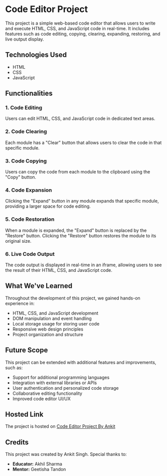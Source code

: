 # Code Editor Project

This project is a simple web-based code editor that allows users to write and execute HTML, CSS, and JavaScript code in real-time. It includes features such as code editing, copying, clearing, expanding, restoring, and live output display.

## Technologies Used

- HTML
- CSS
- JavaScript

## Functionalities

### 1. Code Editing

Users can edit HTML, CSS, and JavaScript code in dedicated text areas.

### 2. Code Clearing

Each module has a "Clear" button that allows users to clear the code in that specific module.

### 3. Code Copying

Users can copy the code from each module to the clipboard using the "Copy" button.

### 4. Code Expansion

Clicking the "Expand" button in any module expands that specific module, providing a larger space for code editing.

### 5. Code Restoration

When a module is expanded, the "Expand" button is replaced by the "Restore" button. Clicking the "Restore" button restores the module to its original size.

### 6. Live Code Output

The code output is displayed in real-time in an iframe, allowing users to see the result of their HTML, CSS, and JavaScript code.

## What We've Learned

Throughout the development of this project, we gained hands-on experience in:

- HTML, CSS, and JavaScript development
- DOM manipulation and event handling
- Local storage usage for storing user code
- Responsive web design principles
- Project organization and structure

## Future Scope

This project can be extended with additional features and improvements, such as:

- Support for additional programming languages
- Integration with external libraries or APIs
- User authentication and personalized code storage
- Collaborative editing functionality
- Improved code editor UI/UX

## Hosted Link

The project is hosted on [Code Editor Project By Ankit](https://geekathonteam3.netlify.app/codeeditorbyankitsingh/)

## Credits

This project was created by Ankit Singh. Special thanks to:

- **Educator:** Akhil Sharma
- **Mentor:** Geetisha Tandon
